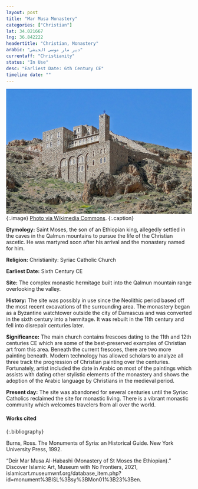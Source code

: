 ```yaml
---
layout: post
title: "Mar Musa Monastery"
categories: ["Christian"]
lat: 34.021667
lng: 36.842222
headertitle: "Christian, Monastery"
arabic: "دير مار موسى الحبشي"
currentaff: "Christianity"
status: "In Use"
desc: "Earliest Date: 6th Century CE"
timeline date: ""
---
```

![Mar Musa Monastery](images/marmusa.jpeg)
   {:.image}
[Photo via Wikimedia Commons](https://commons.wikimedia.org/wiki/File:Deir_Mar_Musa_06.jpg).
   {:.caption}

**Etymology:** Saint Moses, the son of an Ethiopian king, allegedly settled in the caves in the Qalmun mountains to pursue the life of the Christian ascetic. He was martyred soon after his arrival and the monastery named for him. 

**Religion:** Christianity: Syriac Catholic Church

**Earliest Date:** Sixth Century CE

**Site:** The complex monastic hermitage built into the Qalmun mountain range overlooking the valley. 

**History:** The site was possibly in use since the Neolithic period based off the most recent excavations of the surrounding area. The monastery began as a Byzantine watchtower outside the city of Damascus and was converted in the sixth century into a hermitage. It was rebuilt in the 11th century and fell into disrepair centuries later.

**Significance:**
The main church contains frescoes dating to the 11th and 12th centuries CE which are some of the best-preserved examples of Christian art from this area. Beneath the current frescoes, there are two more painting beneath. Modern technology has allowed scholars to analyze all three track the progression of Christian painting over the centuries. Fortunately, artist included the date in Arabic on most of the paintings which assists with dating other stylistic elements of the monastery and shows the adoption of the Arabic language by Christians in the medieval period. 

**Present day:** The site was abandoned for several centuries until the Syriac Catholics reclaimed the site for monastic living. There is a vibrant monastic community which welcomes travelers from all over the world. 


#### Works cited

{:.bibliography}

Burns, Ross. The Monuments of Syria: an Historical Guide. New York University Press, 1992.

“Deir Mar Musa Al-Habashi (Monastery of St Moses the Ethiopian).” Discover Islamic Art, Museum with No Frontiers, 2021, islamicart.museumwnf.org/database_item.php?id=monument%3BISL%3Bsy%3BMon01%3B23%3Ben.